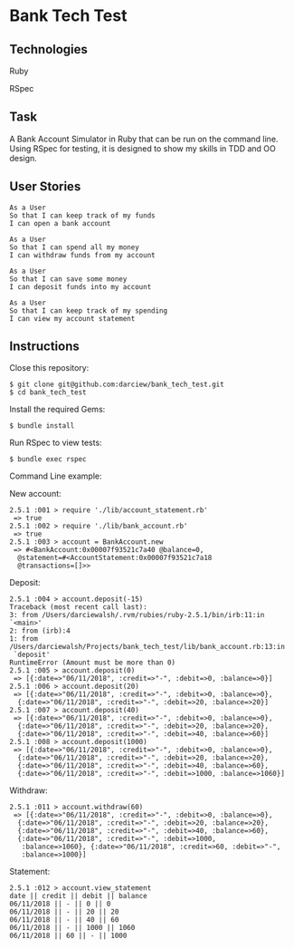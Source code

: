 # Bank Tech Test

## Technologies
Ruby

RSpec

## Task
A Bank Account Simulator in Ruby that can be run on the command line. Using RSpec for testing, it is designed to show my skills in TDD and OO design.

## User Stories

```
As a User
So that I can keep track of my funds
I can open a bank account

As a User
So that I can spend all my money
I can withdraw funds from my account

As a User
So that I can save some money
I can deposit funds into my account

As a User
So that I can keep track of my spending
I can view my account statement
```

## Instructions

Close this repository:
```
$ git clone git@github.com:darciew/bank_tech_test.git
$ cd bank_tech_test
```

Install the required Gems:
```
$ bundle install
```

Run RSpec to view tests:
```
$ bundle exec rspec
```

Command Line example:

New account:
```
2.5.1 :001 > require './lib/account_statement.rb'
 => true
2.5.1 :002 > require './lib/bank_account.rb'
 => true
2.5.1 :003 > account = BankAccount.new
 => #<BankAccount:0x00007f93521c7a40 @balance=0,
  @statement=#<AccountStatement:0x00007f93521c7a18
  @transactions=[]>>
```
Deposit:
```
2.5.1 :004 > account.deposit(-15)
Traceback (most recent call last):
3: from /Users/darciewalsh/.rvm/rubies/ruby-2.5.1/bin/irb:11:in `<main>'
2: from (irb):4
1: from /Users/darciewalsh/Projects/bank_tech_test/lib/bank_account.rb:13:in
 `deposit'
RuntimeError (Amount must be more than 0)
2.5.1 :005 > account.deposit(0)
 => [{:date=>"06/11/2018", :credit=>"-", :debit=>0, :balance=>0}]
2.5.1 :006 > account.deposit(20)
 => [{:date=>"06/11/2018", :credit=>"-", :debit=>0, :balance=>0},
  {:date=>"06/11/2018", :credit=>"-", :debit=>20, :balance=>20}]
2.5.1 :007 > account.deposit(40)
 => [{:date=>"06/11/2018", :credit=>"-", :debit=>0, :balance=>0},
  {:date=>"06/11/2018", :credit=>"-", :debit=>20, :balance=>20},
  {:date=>"06/11/2018", :credit=>"-", :debit=>40, :balance=>60}]
2.5.1 :008 > account.deposit(1000)
 => [{:date=>"06/11/2018", :credit=>"-", :debit=>0, :balance=>0},
  {:date=>"06/11/2018", :credit=>"-", :debit=>20, :balance=>20},
  {:date=>"06/11/2018", :credit=>"-", :debit=>40, :balance=>60},
  {:date=>"06/11/2018", :credit=>"-", :debit=>1000, :balance=>1060}]
```
Withdraw:
```
2.5.1 :011 > account.withdraw(60)
 => [{:date=>"06/11/2018", :credit=>"-", :debit=>0, :balance=>0},
  {:date=>"06/11/2018", :credit=>"-", :debit=>20, :balance=>20},
  {:date=>"06/11/2018", :credit=>"-", :debit=>40, :balance=>60},
  {:date=>"06/11/2018", :credit=>"-", :debit=>1000,
   :balance=>1060}, {:date=>"06/11/2018", :credit=>60, :debit=>"-",
   :balance=>1000}]

```
Statement:
```
2.5.1 :012 > account.view_statement
date || credit || debit || balance
06/11/2018 || - || 0 || 0
06/11/2018 || - || 20 || 20
06/11/2018 || - || 40 || 60
06/11/2018 || - || 1000 || 1060
06/11/2018 || 60 || - || 1000
```
